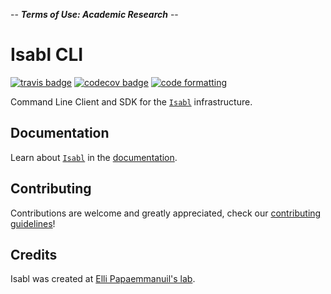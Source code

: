 -- **_Terms of Use: Academic Research_** --

# Isabl CLI

[![travis badge][travis_badge]][travis_base]
[![codecov badge][codecov_badge]][codecov_base]
[![code formatting][black_badge]][black_base]

Command Line Client and SDK for the [`Isabl`] infrastructure.

## Documentation

Learn about [`Isabl`] in the [documentation].

## Contributing

Contributions are welcome and greatly appreciated, check our [contributing guidelines]!

## Credits

Isabl was created at [Elli Papaemmanuil's lab].

[`isabl`]: https://isabl.io
[documentation]: https://docs.isabl.io
[contributing guidelines]: https://docs.isabl.io/contributing-guide
[elli papaemmanuil's lab]: https://www.mskcc.org/research-areas/labs/elli-papaemmanuil
[black_badge]: https://img.shields.io/badge/code%20style-black-000000.svg
[black_base]: https://github.com/ambv/black
[codecov_badge]: https://codecov.io/github/papaemmelab/isabl_cli/graph/badge.svg?token=ODJ8DU73PH
[codecov_base]: https://codecov.io/github/papaemmelab/isabl_cli
[travis_badge]: https://app.travis-ci.com/papaemmelab/isabl_cli.svg?token=P6GGbmdLPwysz69FFv2X&branch=master
[travis_base]: https://travis-ci.com/papaemmelab/isabl_cli

<!--
[![pypi badge][pypi_badge]][pypi_base]
[pypi_badge]: https://img.shields.io/pypi/v/isabl_cli.svg
[pypi_base]: https://pypi.python.org/pypi/isabl_cli
-->